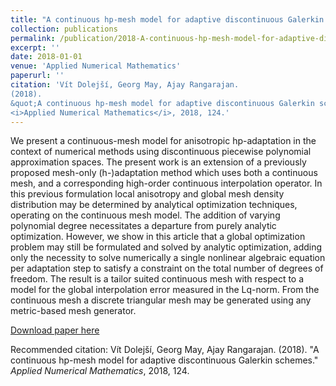 ```yaml
---
title: "A continuous hp-mesh model for adaptive discontinuous Galerkin schemes"
collection: publications
permalink: /publication/2018-A-continuous-hp-mesh-model-for-adaptive-discontinuous-Galerkin-schemes
excerpt: ''
date: 2018-01-01
venue: 'Applied Numerical Mathematics'
paperurl: ''
citation: 'Vít Dolejší, Georg May, Ajay Rangarajan.
(2018).
&quot;A continuous hp-mesh model for adaptive discontinuous Galerkin schemes.&quot;
<i>Applied Numerical Mathematics</i>, 2018, 124.'
---
```

We present a continuous-mesh model for anisotropic hp-adaptation in the context of numerical methods using discontinuous piecewise polynomial approximation spaces. The present work is an extension of a previously proposed mesh-only (h-)adaptation method which uses both a continuous mesh, and a corresponding high-order continuous interpolation operator. In this previous formulation local anisotropy and global mesh density distribution may be determined by analytical optimization techniques, operating on the continuous mesh model. The addition of varying polynomial degree necessitates a departure from purely analytic optimization. However, we show in this article that a global optimization problem may still be formulated and solved by analytic optimization, adding only the necessity to solve numerically a single nonlinear algebraic equation per adaptation step to satisfy a constraint on the total number of degrees of freedom. The result is a tailor suited continuous mesh with respect to a model for the global interpolation error measured in the Lq-norm. From the continuous mesh a discrete triangular mesh may be generated using any metric-based mesh generator.

[Download paper here](https://www.sciencedirect.com/science/article/pii/S016892741730209X)

Recommended citation: Vít Dolejší, Georg May, Ajay Rangarajan.
(2018).
&quot;A continuous hp-mesh model for adaptive discontinuous Galerkin schemes.&quot;
<i>Applied Numerical Mathematics</i>, 2018, 124.